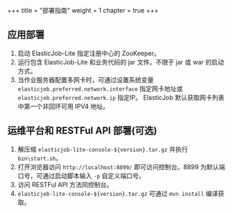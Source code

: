 +++
title = "部署指南"
weight = 1
chapter = true
+++

## 应用部署

1. 启动 ElasticJob-Lite 指定注册中心的 ZooKeeper。
1. 运行包含 ElasticJob-Lite 和业务代码的 jar 文件。不限于 jar 或 war 的启动方式。
1. 当作业服务器配置多网卡时，可通过设置系统变量 `elasticjob.preferred.network.interface` 指定网卡地址或
 `elasticjob.preferred.network.ip` 指定IP。 ElasticJob 默认获取网卡列表中第一个非回环可用 IPV4 地址。

## 运维平台和 RESTFul API 部署(可选)

1. 解压缩 `elasticjob-lite-console-${version}.tar.gz` 并执行 `bin\start.sh`。
1. 打开浏览器访问 `http://localhost:8899/` 即可访问控制台。8899 为默认端口号，可通过启动脚本输入 `-p` 自定义端口号。
1. 访问 RESTFul API 方法同控制台。
1. `elasticjob-lite-console-${version}.tar.gz` 可通过 `mvn install` 编译获取。
